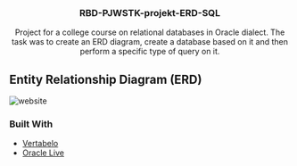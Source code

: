 
<!--
*** Thanks for checking out the Best-README-Template. If you have a suggestion
*** that would make this better, please fork the repo and create a pull request
*** or simply open an issue with the tag "enhancement".
*** Thanks again! Now go create something AMAZING! :D
***
***
***
*** To avoid retyping too much info. Do a search and replace for the following:
*** github_username, repo_name, twitter_handle, email, project_title, project_description
-->



<!-- PROJECT SHIELDS -->
<!--
*** I'm using markdown "reference style" links for readability.
*** Reference links are enclosed in brackets [ ] instead of parentheses ( ).
*** See the bottom of this document for the declaration of the reference variables
*** for contributors-url, forks-url, etc. This is an optional, concise syntax you may use.
*** https://www.markdownguide.org/basic-syntax/#reference-style-links
-->




<!-- PROJECT LOGO -->
<br />
<p align="center">

  <h3 align="center">RBD-PJWSTK-projekt-ERD-SQL
</h3>

  <p align="center">
    Project for a college course on relational databases in Oracle dialect.  The task was to create an ERD diagram, create a database based on it and then perform a specific type of query on it.
    
  </p>
</p>





<!-- ABOUT THE PROJECT -->
## Entity Relationship Diagram (ERD)
![website](https://user-images.githubusercontent.com/46970261/107571381-1f353780-6beb-11eb-8ebe-485c398d9c8b.png)


### Built With

* [Vertabelo](https://vertabelo.com/)
* [Oracle Live](https://livesql.oracle.com/apex/f?p=590:1000)



